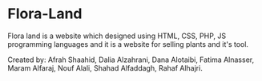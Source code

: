 # Flora-Land
Flora land is a website which designed using HTML, CSS, PHP, JS programming languages and it is a website for selling plants and it's tool.

Created by: Afrah Shaahid, Dalia Alzahrani, Dana Alotaibi, Fatima Alnasser, Maram Alfaraj, Nouf Alali, Shahad Alfaddagh, Rahaf Alhajri.
